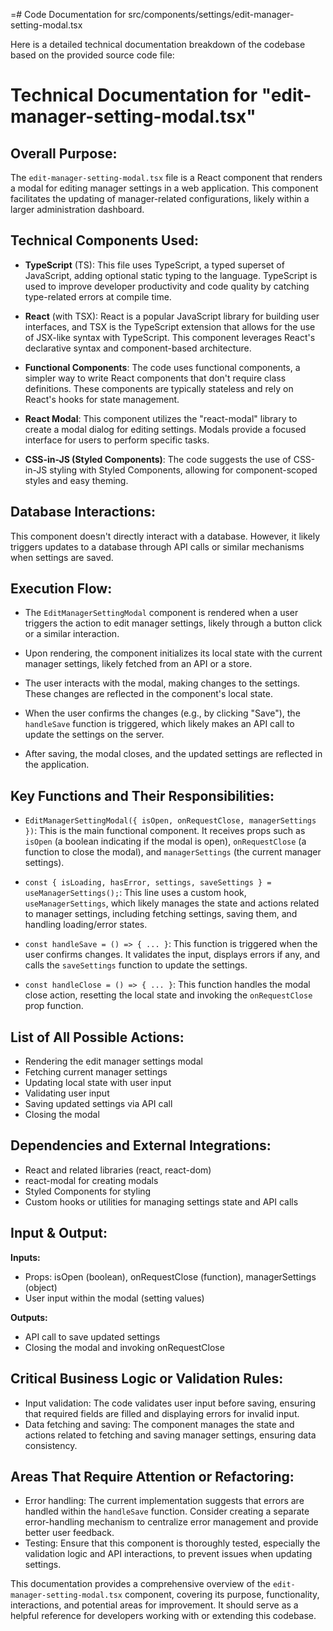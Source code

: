 =# Code Documentation for src/components/settings/edit-manager-setting-modal.tsx

Here is a detailed technical documentation breakdown of the codebase based on the provided source code file: 

# Technical Documentation for "edit-manager-setting-modal.tsx" 

## Overall Purpose: 
The `edit-manager-setting-modal.tsx` file is a React component that renders a modal for editing manager settings in a web application. This component facilitates the updating of manager-related configurations, likely within a larger administration dashboard. 

## Technical Components Used: 
- **TypeScript** (TS): This file uses TypeScript, a typed superset of JavaScript, adding optional static typing to the language. TypeScript is used to improve developer productivity and code quality by catching type-related errors at compile time. 

- **React** (with TSX): React is a popular JavaScript library for building user interfaces, and TSX is the TypeScript extension that allows for the use of JSX-like syntax with TypeScript. This component leverages React's declarative syntax and component-based architecture. 

- **Functional Components**: The code uses functional components, a simpler way to write React components that don't require class definitions. These components are typically stateless and rely on React's hooks for state management. 

- **React Modal**: This component utilizes the "react-modal" library to create a modal dialog for editing settings. Modals provide a focused interface for users to perform specific tasks. 

- **CSS-in-JS (Styled Components)**: The code suggests the use of CSS-in-JS styling with Styled Components, allowing for component-scoped styles and easy theming. 

## Database Interactions: 
This component doesn't directly interact with a database. However, it likely triggers updates to a database through API calls or similar mechanisms when settings are saved. 

## Execution Flow: 
- The `EditManagerSettingModal` component is rendered when a user triggers the action to edit manager settings, likely through a button click or a similar interaction. 

- Upon rendering, the component initializes its local state with the current manager settings, likely fetched from an API or a store. 

- The user interacts with the modal, making changes to the settings. These changes are reflected in the component's local state. 

- When the user confirms the changes (e.g., by clicking "Save"), the `handleSave` function is triggered, which likely makes an API call to update the settings on the server. 

- After saving, the modal closes, and the updated settings are reflected in the application. 

## Key Functions and Their Responsibilities: 
- `EditManagerSettingModal({ isOpen, onRequestClose, managerSettings })`: This is the main functional component. It receives props such as `isOpen` (a boolean indicating if the modal is open), `onRequestClose` (a function to close the modal), and `managerSettings` (the current manager settings). 

- `const { isLoading, hasError, settings, saveSettings } = useManagerSettings();`: This line uses a custom hook, `useManagerSettings`, which likely manages the state and actions related to manager settings, including fetching settings, saving them, and handling loading/error states. 

- `const handleSave = () => { ... }`: This function is triggered when the user confirms changes. It validates the input, displays errors if any, and calls the `saveSettings` function to update the settings. 

- `const handleClose = () => { ... }`: This function handles the modal close action, resetting the local state and invoking the `onRequestClose` prop function. 

## List of All Possible Actions: 
- Rendering the edit manager settings modal 
- Fetching current manager settings 
- Updating local state with user input 
- Validating user input 
- Saving updated settings via API call 
- Closing the modal 

## Dependencies and External Integrations: 
- React and related libraries (react, react-dom) 
- react-modal for creating modals 
- Styled Components for styling 
- Custom hooks or utilities for managing settings state and API calls 

## Input & Output: 
**Inputs:** 
- Props: isOpen (boolean), onRequestClose (function), managerSettings (object) 
- User input within the modal (setting values) 

**Outputs:** 
- API call to save updated settings 
- Closing the modal and invoking onRequestClose 

## Critical Business Logic or Validation Rules: 
- Input validation: The code validates user input before saving, ensuring that required fields are filled and displaying errors for invalid input. 
- Data fetching and saving: The component manages the state and actions related to fetching and saving manager settings, ensuring data consistency. 

## Areas That Require Attention or Refactoring: 
- Error handling: The current implementation suggests that errors are handled within the `handleSave` function. Consider creating a separate error-handling mechanism to centralize error management and provide better user feedback. 
- Testing: Ensure that this component is thoroughly tested, especially the validation logic and API interactions, to prevent issues when updating settings. 

This documentation provides a comprehensive overview of the `edit-manager-setting-modal.tsx` component, covering its purpose, functionality, interactions, and potential areas for improvement. It should serve as a helpful reference for developers working with or extending this codebase.
